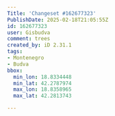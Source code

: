 ```yaml
---
Title: 'Changeset #162677323'
PublishDate: 2025-02-18T21:05:55Z
id: 162677323
user: Gisbudva
comment: trees
created_by: iD 2.31.1
tags:
- Montenegro
- Budva
bbox:
  min_lon: 18.8334448
  min_lat: 42.2787974
  max_lon: 18.8358965
  max_lat: 42.2813743

---
```

